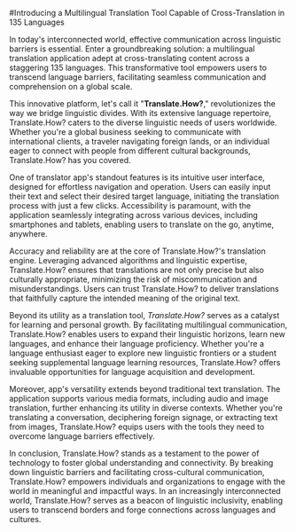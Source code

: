 #Introducing a Multilingual Translation Tool Capable of Cross-Translation in 135 Languages

In today's interconnected world, effective communication across linguistic barriers is essential. Enter a groundbreaking solution: a multilingual translation application adept at cross-translating content across a staggering 135 languages. This transformative tool empowers users to transcend language barriers, facilitating seamless communication and comprehension on a global scale.

This innovative platform, let's call it "<b>Translate.How?</b>," revolutionizes the way we bridge linguistic divides. With its extensive language repertoire, Translate.How? caters to the diverse linguistic needs of users worldwide. Whether you're a global business seeking to communicate with international clients, a traveler navigating foreign lands, or an individual eager to connect with people from different cultural backgrounds, Translate.How? has you covered.

One of translator app's standout features is its intuitive user interface, designed for effortless navigation and operation. Users can easily input their text and select their desired target language, initiating the translation process with just a few clicks. Accessibility is paramount, with the application seamlessly integrating across various devices, including smartphones and tablets, enabling users to translate on the go, anytime, anywhere.

Accuracy and reliability are at the core of Translate.How?'s translation engine. Leveraging advanced algorithms and linguistic expertise, Translate.How? ensures that translations are not only precise but also culturally appropriate, minimizing the risk of miscommunication and misunderstandings. Users can trust Translate.How? to deliver translations that faithfully capture the intended meaning of the original text.

Beyond its utility as a translation tool, <i>Translate.How?</i> serves as a catalyst for learning and personal growth. By facilitating multilingual communication, Translate.How? enables users to expand their linguistic horizons, learn new languages, and enhance their language proficiency. Whether you're a language enthusiast eager to explore new linguistic frontiers or a student seeking supplemental language learning resources, Translate.How? offers invaluable opportunities for language acquisition and development.

Moreover, app's versatility extends beyond traditional text translation. The application supports various media formats, including audio and image translation, further enhancing its utility in diverse contexts. Whether you're translating a conversation, deciphering foreign signage, or extracting text from images, Translate.How? equips users with the tools they need to overcome language barriers effectively.

In conclusion, Translate.How? stands as a testament to the power of technology to foster global understanding and connectivity. By breaking down linguistic barriers and facilitating cross-cultural communication, Translate.How? empowers individuals and organizations to engage with the world in meaningful and impactful ways. In an increasingly interconnected world, Translate.How? serves as a beacon of linguistic inclusivity, enabling users to transcend borders and forge connections across languages and cultures.
